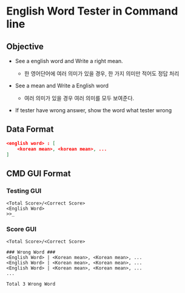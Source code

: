 # English Word Tester in Command line

## Objective

- See a english word and Write a right mean.
  - 한 영어단어에 여러 의미가 있을 경우, 한 가지 의미만 적어도 정답 처리
- See a mean and Write a English word
  - 여러 의미가 있을 경우 여러 의미를 모두 보여준다.

- If tester have wrong answer, show the word what tester wrong

## Data Format

```json
<english word> : [
    <korean mean>, <korean mean>, ...
]
```

## CMD GUI Format

### Testing GUI

```
<Total Score>/<Correct Score>
<English Word>
>>_
```

### Score GUI

```
<Total Score>/<Correct Score>

### Wrong Word ###
<English Word> | <Korean mean>, <Korean mean>, ...
<English Word> | <Korean mean>, <Korean mean>, ...
<English Word> | <Korean mean>, <Korean mean>, ...
...

Total 3 Wrong Word
```
